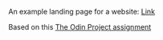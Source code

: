 An example landing page for a website: [Link](https://nicom16.github.io/top-project-landing-page/)

Based on this [The Odin Project assignment](https://www.theodinproject.com/lessons/foundations-landing-page)

